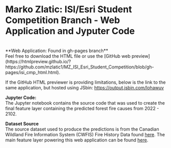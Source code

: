 # Marko Zlatic: ISI/Esri Student Competition Branch - Web Application and Jyputer Code
<br />
**Web Application: Found in gh-pages branch**<br />
Feel free to download the HTML file or use the [GitHub web preview](https://htmlpreview.github.io/?https://github.com/mzlatic1/MZ_ISI_Esri_Student_Competition/blob/gh-pages/isi_cmp_html.html).

If the GitHub HTML previewer is providing limitations, below is the link to the same application, but hosted using JSbin:
https://output.jsbin.com/lohawuv

**Jupyter Code:**<br />The Jupyter notebook contains the source code that was used to create the final feature layer containing the predicted forest fire causes from 2022 - 2102.

**Dataset Source**<br />
The source dataset used to produce the predictions is from the Canadian Wildland Fire Information System (CWFIS) Fire History Data found [here]("https://cwfis.cfs.nrcan.gc.ca/datamart").
The main feature layer powering this web application can be found [here]("https://services1.arcgis.com/0MSEUqKaxRlEPj5g/ArcGIS/rest/services/Forest_Fire_Prediction_in_Canada_8_Years/FeatureServer").
